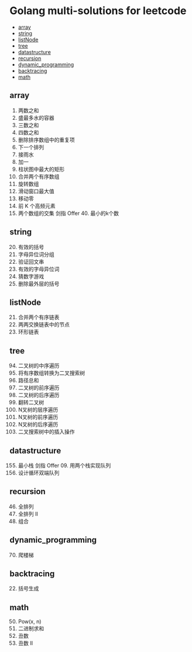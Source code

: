 # Golang multi-solutions for leetcode

* [array](#array)
* [string](#string)
* [listNode](#listNode)
* [tree](#tree)
* [datastructure](#datastructure)
* [recursion](#recursion)
* [dynamic_programming](#dynamic-programming)
* [backtracing](#backtracing)
* [math](#math)

## array
1. 两数之和
11. 盛最多水的容器
15. 三数之和
18. 四数之和
26. 删除排序数组中的重复项
31. 下一个排列
42. 接雨水
66. 加一
84. 柱状图中最大的矩形
88. 合并两个有序数组
189. 旋转数组
239. 滑动窗口最大值
283. 移动零
347. 前 K 个高频元素
349. 两个数组的交集
剑指 Offer 40. 最小的k个数

## string
20. 有效的括号
49. 字母异位词分组
125. 验证回文串
242. 有效的字母异位词
299. 猜数字游戏
1021. 删除最外层的括号

## listNode
21. 合并两个有序链表
24. 两两交换链表中的节点
141. 环形链表

## tree
94. 二叉树的中序遍历
108. 将有序数组转换为二叉搜索树
112. 路径总和
144. 二叉树的前序遍历
145. 二叉树的后序遍历
266. 翻转二叉树
429. N叉树的层序遍历
589. N叉树的前序遍历
590. N叉树的后序遍历
701. 二叉搜索树中的插入操作

## datastructure
155. 最小栈
剑指 Offer 09. 用两个栈实现队列
641. 设计循环双端队列

## recursion
46. 全排列
47. 全排列 II
77. 组合

## dynamic_programming
70. 爬楼梯

## backtracing
22. 括号生成

## math
50. Pow(x, n)
67. 二进制求和
263. 丑数
264. 丑数 II